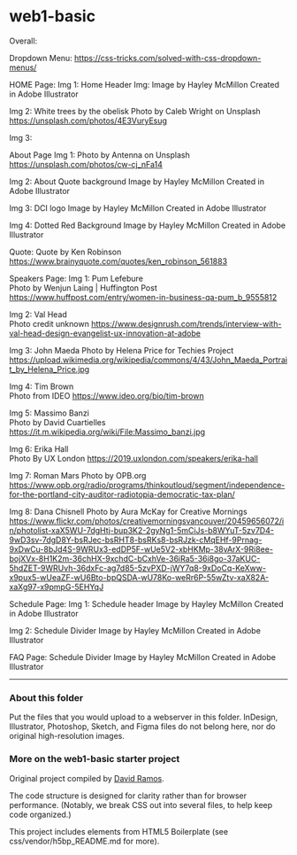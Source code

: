 # web1-basic

Overall:

Dropdown Menu:
https://css-tricks.com/solved-with-css-dropdown-menus/

HOME Page:
Img 1:
Home Header Img:
Image by Hayley McMillon
Created in Adobe Illustrator

Img 2:
White trees by the obelisk
Photo by Caleb Wright on Unsplash
https://unsplash.com/photos/4E3VuryEsug

Img 3:



About Page
Img 1:
Photo by Antenna on Unsplash
https://unsplash.com/photos/cw-cj_nFa14

Img 2:
About Quote background
Image by Hayley McMillon
Created in Adobe Illustrator

Img 3:
DCI logo
Image by Hayley McMillon
Created in Adobe Illustrator

Img 4:
Dotted Red Background
Image by Hayley McMillon
Created in Adobe Illustrator

Quote:
Quote by Ken Robinson
https://www.brainyquote.com/quotes/ken_robinson_561883




Speakers Page:
Img 1:
Pum Lefebure  
Photo by Wenjun Laing | Huffington Post
https://www.huffpost.com/entry/women-in-business-qa-pum_b_9555812

Img 2:
Val Head  
Photo credit unknown
https://www.designrush.com/trends/interview-with-val-head-design-evangelist-ux-innovation-at-adobe


Img 3:
John Maeda
Photo by Helena Price for Techies Project
https://upload.wikimedia.org/wikipedia/commons/4/43/John_Maeda_Portrait_by_Helena_Price.jpg

Img 4:
Tim Brown  
Photo from IDEO
https://www.ideo.org/bio/tim-brown


Img 5:
Massimo Banzi  
Photo by David Cuartielles
https://it.m.wikipedia.org/wiki/File:Massimo_banzi.jpg


Img 6:
Erika Hall  
Photo By UX London
https://2019.uxlondon.com/speakers/erika-hall

Img 7:
Roman Mars
Photo by OPB.org
https://www.opb.org/radio/programs/thinkoutloud/segment/independence-for-the-portland-city-auditor-radiotopia-democratic-tax-plan/

Img 8:
Dana Chisnell
Photo by Aura McKay for Creative Mornings
https://www.flickr.com/photos/creativemorningsvancouver/20459656072/in/photolist-xaX5WU-7dgHtj-bup3K2-2gyNg1-5mCiJs-b8WYuT-5zv7D4-9wD3sv-7dgD8Y-bsRJec-bsRHT8-bsRKs8-bsRJzk-cMqEHf-9Prnag-9xDwCu-8bJd4S-9WRUx3-edDP5F-wUe5V2-xbHKMp-38vArX-9Ri8ee-bojXVx-8H1K2m-36chHX-9xchdC-bCxhVe-36iRa5-36i8go-37aKUC-5hdZET-9WRUvh-36dxFc-ag7d85-5zvPXD-jWY7q8-9xDoCq-KeXww-x9pux5-wUeaZF-wU6Bto-bpQSDA-wU78Ko-weRr6P-55wZtv-xaX82A-xaXg97-x9pmpG-5EHYqJ



Schedule Page:
Img 1:
Schedule header
Image by Hayley McMillon
Created in Adobe Illustrator

Img 2:
Schedule Divider
Image by Hayley McMillon
Created in Adobe Illustrator



FAQ Page:
Schedule Divider
Image by Hayley McMillon
Created in Adobe Illustrator

***

### About this folder

Put the files that you would upload to a webserver in this folder. InDesign, Illustrator, Photoshop, Sketch, and Figma files do not belong here, nor do original high-resolution images.

### More on the web1-basic starter project

Original project compiled by [David Ramos](http://imaginaryterrain.com).

The code structure is designed for clarity rather than for browser performance. (Notably, we break CSS out into several files, to help keep code organized.)

This project includes elements from HTML5 Boilerplate (see css/vendor/h5bp_README.md for more).
